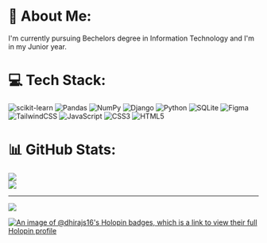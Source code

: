 # 💫 About Me:
I'm currently pursuing Bechelors degree in Information Technology and I'm in my Junior year.


# 💻 Tech Stack:
![scikit-learn](https://img.shields.io/badge/scikit--learn-%23F7931E.svg?style=for-the-badge&logo=scikit-learn&logoColor=white)
![Pandas](https://img.shields.io/badge/pandas-%23150458.svg?style=for-the-badge&logo=pandas&logoColor=white) 
![NumPy](https://img.shields.io/badge/numpy-%23013243.svg?style=for-the-badge&logo=numpy&logoColor=white) 
![Django](https://img.shields.io/badge/django-%23092E20.svg?style=for-the-badge&logo=django&logoColor=white) 
![Python](https://img.shields.io/badge/python-3670A0?style=for-the-badge&logo=python&logoColor=ffdd54) 
![SQLite](https://img.shields.io/badge/sqlite-%2307405e.svg?style=for-the-badge&logo=sqlite&logoColor=white) 
![Figma](https://img.shields.io/badge/figma-%23F24E1E.svg?style=for-the-badge&logo=figma&logoColor=white) 
![TailwindCSS](https://img.shields.io/badge/tailwindcss-%2338B2AC.svg?style=for-the-badge&logo=tailwind-css&logoColor=white) 
![JavaScript](https://img.shields.io/badge/javascript-%23323330.svg?style=for-the-badge&logo=javascript&logoColor=%23F7DF1E) 
![CSS3](https://img.shields.io/badge/css3-%231572B6.svg?style=for-the-badge&logo=css3&logoColor=white) 
![HTML5](https://img.shields.io/badge/html5-%23E34F26.svg?style=for-the-badge&logo=html5&logoColor=white) 

<!-- 
![C++](https://img.shields.io/badge/c++-%2300599C.svg?style=for-the-badge&logo=c%2B%2B&logoColor=white) 
![C](https://img.shields.io/badge/c-%2300599C.svg?style=for-the-badge&logo=c&logoColor=white) 
![DjangoREST](https://img.shields.io/badge/DJANGO-REST-ff1709?style=for-the-badge&logo=django&logoColor=white&color=ff1709&labelColor=gray) 
-->

# 📊 GitHub Stats:
![](https://github-readme-streak-stats.herokuapp.com/?user=dhirajs16&theme=dark&hide_border=false)<br/>
![](https://github-readme-stats.vercel.app/api/top-langs/?username=dhirajs16&theme=dark&hide_border=false&include_all_commits=true&count_private=false&layout=compact)

<!--
![](https://github-readme-stats.vercel.app/api?username=dhirajs16&theme=dark&hide_border=false&include_all_commits=true&count_private=false)<br/>
-->
---
[![](https://visitcount.itsvg.in/api?id=A&icon=0&color=0)](https://visitcount.itsvg.in)

[![An image of @dhirajs16's Holopin badges, which is a link to view their full Holopin profile](https://holopin.me/dhirajs16)](https://holopin.io/@dhirajs16)

<!-- Proudly created with GPRM ( https://gprm.itsvg.in ) -->
